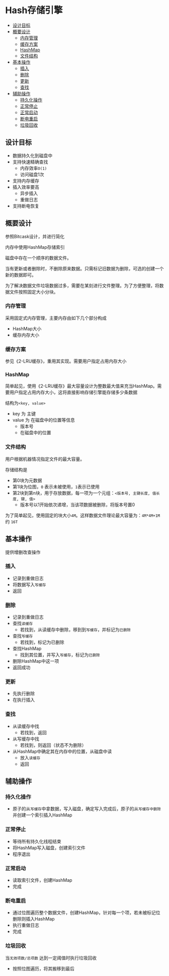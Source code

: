# Hash存储引擎


<!-- @import "[TOC]" {cmd="toc" depthFrom=2 depthTo=6 orderedList=false} -->

<!-- code_chunk_output -->

* [设计目标](#设计目标)
* [概要设计](#概要设计)
	* [内存管理](#内存管理)
	* [缓存方案](#缓存方案)
	* [HashMap](#hashmap)
	* [文件结构](#文件结构)
* [基本操作](#基本操作)
	* [插入](#插入)
	* [删除](#删除)
	* [更新](#更新)
	* [查找](#查找)
* [辅助操作](#辅助操作)
	* [持久化操作](#持久化操作)
	* [正常停止](#正常停止)
	* [正常启动](#正常启动)
	* [断电重启](#断电重启)
	* [垃圾回收](#垃圾回收)

<!-- /code_chunk_output -->


## 设计目标

* 数据持久化到磁盘中
* 支持快速精确查找
  * 内存效率`O(1)`
  * 访问磁盘1次
* 支持内存缓存
* 插入效率要高
  * 异步插入
  * 重做日志
* 支持断电恢复

## 概要设计

参照Bitcask设计，并进行简化

内存中使用HashMap存储索引

磁盘中存在一个顺序的数据文件。

当有更新或者删除时，不删除原来数据。只需标记旧数据为删除，可选的创建一个新的数据即可。

为了解决数据文件垃圾数据过多，需要在某刻进行文件整理。为了方便整理，将数据文件按照固定大小分块。


### 内存管理

采用固定式内存管理，主要内存由如下几个部分构成

* HashMap大小
* 缓存内存大小


### 缓存方案

参见《2-LRU缓存》，重用其实现。需要用户指定占用内存大小


### HashMap

简单起见，使用《2-LRU缓存》最大容量设计为整数最大值来充当HashMap。需要用户指定占用内存大小，这将直接影响存储引擎能存储多少条数据

结构为`<key, value>`

* key 为 主键
* value 为 在磁盘中的位置等信息
  * 版本号
  * 在磁盘中的位置

### 文件结构

用户根据机器情况指定文件的最大容量。

存储结构是

* 第0块为元数据
* 第1块为位图，`0` 表示未被使用，`1`表示已使用
* 第2块到第n块，用于存放数据，每一项为一个元组：`<版本号, 主键长度, 值长度, 键, 值>`
  * 版本号以1开始依次递增，当该项数据被删除，将版本号置0

为了简单起见，使用固定的块大小`4M`。这样数据文件理论最大容量为：`4M*4M+1M` 约 `16T`

## 基本操作
 
提供增删改查操作

### 插入

* 记录到重做日志
* 将数据写入`写缓存`
* 返回

### 删除

* 记录到重做日志
* 查找`读缓存`
  * 若找到，从读缓存中删除，移到到`写缓存`，并标记为`已删除`
* 查找`写缓存`
  * 若找到，标记为已删除
* 查找HashMap
  * 找到其位置，并写入`写缓存`，标记为`已删除`
* 删除HashMap中这一项
* 返回成功

### 更新

* 先执行删除
* 在执行插入

### 查找

* 从读缓存中找
  * 若找到，返回
* 从写缓存中找
  * 若找到，则返回（状态不为删除）
* 从HashMap中确定其在内存中的位置，从磁盘中读
  * 放入`读缓存`
  * 返回

## 辅助操作

### 持久化操作

* 原子的从`写缓存`中拿数据，写入磁盘，确定写入完成后，原子的从`写缓存中删除`并创建一个索引插入HashMap

### 正常停止

* 等待所有持久化线程结束
* 将HashMap写入磁盘，创建索引文件
* 程序退出

### 正常启动

* 读取索引文件，创建HashMap
* 完成

### 断电重启

* 通过位图遍历整个数据文件，创建HashMap，针对每一个项，若未被标记位删除则插入HashMap
* 执行重做日志
* 完成

### 垃圾回收

当`无效项数/总项数` 达到一定阈值时执行垃圾回收

* 按照位图遍历，将其搬移到最后


